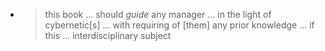 -
  > this book ... should *guide* any manager ... in the light of cybernetic[s] ... with requiring of [them] any prior knowledge ... if this ... interdisciplinary subject
